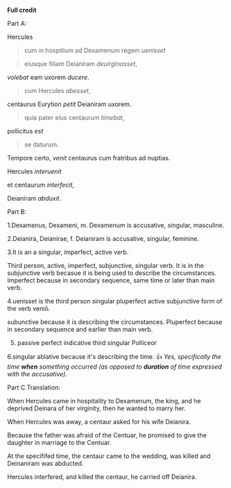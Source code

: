 **Full credit**

Part A: 

Hercules

> cum in hospitium ad Dexamenum regem *uenisset* 

> eiusque filiam Deianiram *deuirginasset*,

*volebat* eam uxorem *ducere*.
  
>cum Hercules *abesset*,

centaurus Eurytion *petit* Deianiram uxorem. 

>quia pater eius centaurum *timebat*, 

pollicitus *est* 

>se daturum.
  
Tempore certo, *venit* centaurus cum fratribus ad nuptias. 

Hercules *interuenit* 

et centaurum *interfecit*,

Deianiram *abduxit*.
  
Part B: 

1.Dexamenus, Dexameni, m. Dexamenum is accusative, singular, masculine. 

2.Deianira, Deianirae, f. Deianiram is accusative, singular, feminine. 

3.It is an a singular, imperfect, active verb.

Third person, active, imperfect, subjunctive, singular verb. It is in the subjunctive verb becasue it is being used to describe the circumstances.  Imperfect because in secondary sequence, same time or later than main verb.

4.uenisset is the third person singular pluperfect active subjunctive form of the verb veniō.  

subunctive because it is describing the circumstances. Pluperfect because in secondary sequence and earlier than main verb.

5. passive perfect indicative third singular
Polliceor 

6.singular ablative because it's describing the time. 👍 *Yes, specifically the time **when** something occurred (as opposed to **duration** of time expressed with the accusative).*

Part C Translation: 

When Hercules came in hospitality to Dexamenum, the king, and he deprived Deinara of her virginity, then he wanted to marry her. 

When Hercules was away, a centaur asked for his wife Deianira. 

Because the father was afraid of the Centuar, he promised to give the daughter in marriage to the Centuar.  

At the specififed time, the centaur came to the wedding, was killed and Deinaniram was abducted. 

Hercules interfered, and killed the centaur,  he carried off Deianira.
